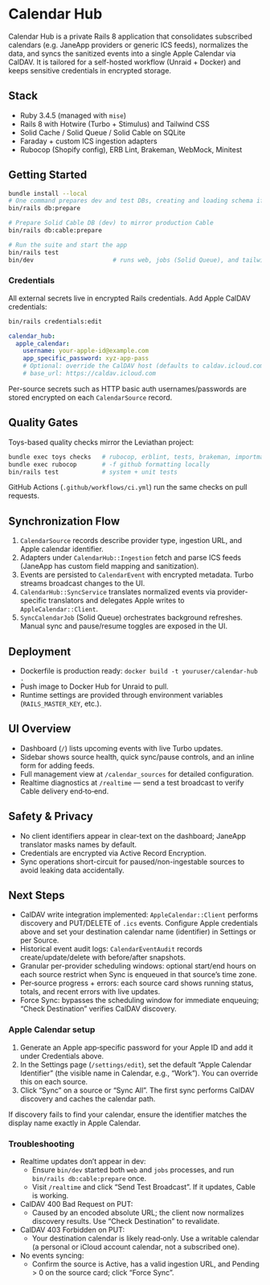 # Calendar Hub

Calendar Hub is a private Rails 8 application that consolidates subscribed calendars (e.g. JaneApp providers or generic ICS feeds), normalizes the data, and syncs the sanitized events into a single Apple Calendar via CalDAV. It is tailored for a self-hosted workflow (Unraid + Docker) and keeps sensitive credentials in encrypted storage.

## Stack

- Ruby 3.4.5 (managed with `mise`)
- Rails 8 with Hotwire (Turbo + Stimulus) and Tailwind CSS
- Solid Cache / Solid Queue / Solid Cable on SQLite
- Faraday + custom ICS ingestion adapters
- Rubocop (Shopify config), ERB Lint, Brakeman, WebMock, Minitest

## Getting Started

```bash
bundle install --local
# One command prepares dev and test DBs, creating and loading schema if needed
bin/rails db:prepare

# Prepare Solid Cable DB (dev) to mirror production Cable
bin/rails db:cable:prepare

# Run the suite and start the app
bin/rails test
bin/dev                      # runs web, jobs (Solid Queue), and tailwind watcher
```

### Credentials

All external secrets live in encrypted Rails credentials. Add Apple CalDAV credentials:

```bash
bin/rails credentials:edit
```

```yaml
calendar_hub:
  apple_calendar:
    username: your-apple-id@example.com
    app_specific_password: xyz-app-pass
    # Optional: override the CalDAV host (defaults to caldav.icloud.com)
    # base_url: https://caldav.icloud.com
```

Per-source secrets such as HTTP basic auth usernames/passwords are stored encrypted on each `CalendarSource` record.

## Quality Gates

Toys-based quality checks mirror the Leviathan project:

```bash
bundle exec toys checks   # rubocop, erblint, tests, brakeman, importmap audit
bundle exec rubocop       # -f github formatting locally
bin/rails test            # system + unit tests
```

GitHub Actions (`.github/workflows/ci.yml`) run the same checks on pull requests.

## Synchronization Flow

1. `CalendarSource` records describe provider type, ingestion URL, and Apple calendar identifier.
2. Adapters under `CalendarHub::Ingestion` fetch and parse ICS feeds (JaneApp has custom field mapping and sanitization).
3. Events are persisted to `CalendarEvent` with encrypted metadata. Turbo streams broadcast changes to the UI.
4. `CalendarHub::SyncService` translates normalized events via provider-specific translators and delegates Apple writes to `AppleCalendar::Client`.
5. `SyncCalendarJob` (Solid Queue) orchestrates background refreshes. Manual sync and pause/resume toggles are exposed in the UI.

## Deployment

- Dockerfile is production ready: `docker build -t youruser/calendar-hub .`
- Push image to Docker Hub for Unraid to pull.
- Runtime settings are provided through environment variables (`RAILS_MASTER_KEY`, etc.).

## UI Overview

- Dashboard (`/`) lists upcoming events with live Turbo updates.
- Sidebar shows source health, quick sync/pause controls, and an inline form for adding feeds.
- Full management view at `/calendar_sources` for detailed configuration.
- Realtime diagnostics at `/realtime` — send a test broadcast to verify Cable delivery end‑to‑end.

## Safety & Privacy

- No client identifiers appear in clear-text on the dashboard; JaneApp translator masks names by default.
- Credentials are encrypted via Active Record Encryption.
- Sync operations short-circuit for paused/non-ingestable sources to avoid leaking data accidentally.

## Next Steps

- CalDAV write integration implemented: `AppleCalendar::Client` performs discovery and PUT/DELETE of `.ics` events. Configure Apple credentials above and set your destination calendar name (identifier) in Settings or per Source.
- Historical event audit logs: `CalendarEventAudit` records create/update/delete with before/after snapshots.
- Granular per-provider scheduling windows: optional start/end hours on each source restrict when Sync is enqueued in that source’s time zone.
- Per‑source progress + errors: each source card shows running status, totals, and recent errors with live updates.
- Force Sync: bypasses the scheduling window for immediate enqueuing; “Check Destination” verifies CalDAV discovery.

### Apple Calendar setup

1. Generate an Apple app‑specific password for your Apple ID and add it under Credentials above.
2. In the Settings page (`/settings/edit`), set the default “Apple Calendar Identifier” (the visible name in Calendar, e.g., “Work”). You can override this on each source.
3. Click “Sync” on a source or “Sync All”. The first sync performs CalDAV discovery and caches the calendar path.

If discovery fails to find your calendar, ensure the identifier matches the display name exactly in Apple Calendar.

### Troubleshooting

- Realtime updates don’t appear in dev:
  - Ensure `bin/dev` started both `web` and `jobs` processes, and run `bin/rails db:cable:prepare` once.
  - Visit `/realtime` and click “Send Test Broadcast”. If it updates, Cable is working.
- CalDAV 400 Bad Request on PUT:
  - Caused by an encoded absolute URL; the client now normalizes discovery results. Use “Check Destination” to revalidate.
- CalDAV 403 Forbidden on PUT:
  - Your destination calendar is likely read‑only. Use a writable calendar (a personal or iCloud account calendar, not a subscribed one).
- No events syncing:
  - Confirm the source is Active, has a valid ingestion URL, and Pending > 0 on the source card; click “Force Sync”.
